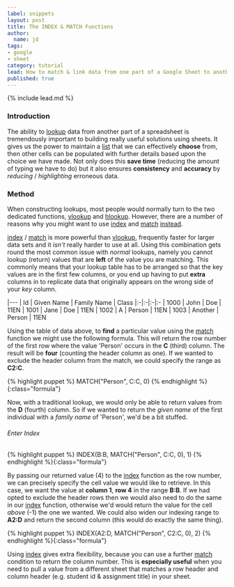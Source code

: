 ```yaml
---
label: snippets
layout: post
title: The INDEX & MATCH Functions
author:
  name: jd
tags:
- google
- sheet
category: tutorial
lead: How to match & link data from one part of a Google Sheet to another (or between sheets) using the INDEX and MATCH functions.
published: true
---
```

{% include lead.md %}

### Introduction

The ability to [lookup][1] data from another part of a spreadsheet is tremendously important to building really useful solutions using sheets. It gives us the power to maintain a [list][2] that we can effectively __choose__ from, then other cells can be populated with further details based upon the choice we have made. Not only does this __save time__ (reducing the amount of typing we have to do) but it also ensures __consistency__ and __accuracy__ by _reducing_ / _highlighting_ erroneous data.

### Method

When constructing lookups, most people would normally turn to the two dedicated functions, [vlookup][3] and [hlookup][4]. However, there are a number of reasons why you might want to use [index][5] and [match][6] [instead][7].

[index][5] / [match][6] is more powerful than [vlookup][3], frequently faster for larger data sets and 
it _isn't_ really harder to use at all. Using this combination gets round the most common issue with _normal_ lookups, namely you cannot lookup (return) values that are __left__ of the value you are matching. This commonly means that your lookup table has to be arranged so that the key values are in the first few columns, or you end up having to put __extra__ columns in to replicate data that originally appears on the wrong side of your _key_ column.

|---
| Id | Given Name | Family Name | Class
|:-|:-|:-|:-
| 1000 | John | Doe | 11EN
| 1001 | Jane | Doe | 11EN
| 1002 | A | Person | 11EN
| 1003 | Another | Person | 11EN

Using the table of data above, to __find__ a particular value using the [match][6] function we might use the following formula. This will return the row number of the first row where the value 'Person' occurs in the __C__ (third) column. The result will be __four__ (counting the header column as one). If we wanted to exclude the header column from the match, we could specify the range as __C2:C__.

{% highlight puppet %}
MATCH("Person", C:C, 0)
{% endhighlight %}{:class="formula"}

Now, with a traditional lookup, we would only be able to return values from the __D__ (fourth) column. So if we wanted to return the _given name_ of the first individual with a _family name_ of 'Person', we'd be a bit stuffed.

###### Enter Index

{% highlight puppet %}
INDEX(B:B, MATCH("Person", C:C, 0), 1)
{% endhighlight %}{:class="formula"}

By passing our returned value (4) to the [index][5] function as the row number, we can precisely specify the cell value we would like to retrieve. In this case, we want the value at __column 1__, __row 4__ in the range __B:B__. If we had opted to exclude the header rows then we would also need to do the same in our [index][5] function, otherwise we'd would return the value for the cell _above_ (-1) the one we wanted. We could also widen our indexing range to __A2:D__ and return the second column (this would do exactly the same thing).

{% highlight puppet %}
INDEX(A2:D, MATCH("Person", C2:C, 0), 2)
{% endhighlight %}{:class="formula"}

Using [index][5] gives extra flexibility, because you can use a further [match][6] condition to return the column number. This is __especially useful__ when you need to pull a value from a different sheet that matches a row header and column header (e.g. student id & assignment title) in your sheet.

[1]: https://en.wikipedia.org/wiki/Lookup_table "What is a lookup table - Wikipedia"
[2]: https://support.google.com/docs/answer/186103 "How to create a drop-down list"
[3]: https://support.google.com/docs/answer/3093318 "How to use the VLOOKUP function"
[4]: https://support.google.com/docs/answer/3093375 "How to use the HLOOKUP function"
[5]: https://support.google.com/docs/answer/3098242 "How to use the INDEX function"
[6]: https://support.google.com/docs/answer/3093378 "How to use the MATCH function"
[7]: http://trumpexcel.com/2014/11/vlookup-vs-index-match-debate-ends/ "Why INDEX / MATCH is better than VLOOKUP"